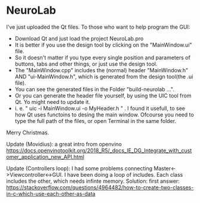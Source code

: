 # NeuroLab

I've just uploaded the Qt files.
To those who want to help program the GUI:
- Download Qt and just load the project NeuroLab.pro
- It is better if you use the design tool by clicking on the "MainWindow.ui" file.
- So it doesn't matter if you type every single position and parameters of buttons, tabs and other things, or just use the design tool.
- The "MainWindow.cpp" includes the (normal) header "MainWindow.h" AND "ui-MainWindow.h", which is generated from the design tool(the .ui file).
- You can see the generated files in the Folder "build-neurolab ...".
- Or you can generate the header file yourself, by using the UIC tool from Qt. Yo might need to update it.
- i. e. " uic -i MainWindow.ui -o MyHeader.h " . I found it usefull, to see how Qt uses functoins to desing the main window. Ofcourse you need to type the full path of the files, or open Terminal in the same folder.

Merry Christmas.


Update (Movidius): 
a great intro from openvino
https://docs.openvinotoolkit.org/2018_R5/_docs_IE_DG_Integrate_with_customer_application_new_API.html

Update (Controllers loop):
I had some problems connecting Master<->Viewcontroller<->GUI. I have been doing a loop of includes. Each class includes the other, which needs infinte memory.
Solution: first answer:
https://stackoverflow.com/questions/4964482/how-to-create-two-classes-in-c-which-use-each-other-as-data
